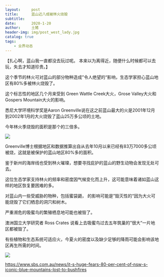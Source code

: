 ```yaml
---
layout:     post
title:      蓝山近八成被林火烧毁
subtitle:   
date:       2020-1-20
author:     土猪
header-img: img/post_west_lady.jpg
catalog: true
tags:
    - 业界动态
---
```


【扎心啊，蓝山我一直都没去玩过呢。 本来以为离得近，随便什么时候都可以去玩，失去才知道珍贵。】

这个季节的林火可对蓝山的部分物种造成”令人绝望的“影响，生态学家担心蓝山地区有80%多被林火烧毁了。

这个标志性的地区几个月来受到 Green Wattle Creek大火，Grose Valley大火和Gospers Mountain大火的影响。

悉尼大学环境科学奖是Aaron Greenville说在这之前蓝山最大的火是2001年12月到2002年1月的大火烧毁了蓝山25万多公顷的土地。

今年林火季烧毁的面积是那个的三倍多。


![](https://sl.sbs.com.au/public/image/file/744aadc1-cd42-4794-8319-d5460af42190)


Greenville博士根据地区和数据推算出自从去年10月以来已经有83万7000多公顷被烧，这就是被保护的蓝山地区80%多的面积。

鉴于新州的海岸线也受到林火璀璨，想要寻找庇护的蓝山的野生动物会发现无处可去。

这位生态学家支持林火的频率和密度因气候变化而上升，这可能意味着诸如蓝山这样的地区恢复要困难的多。

对蓝山内一些受威胁的物种，包括蜜袋鼯， 的影响可能是”毁灭性的“因为大火可能烧毁了它们栖息的洞穴和树木。

严重濒危的吸蜜鸟的繁殖栖息地可能也被毁了。

澳洲国立大学研究者 Ross Crates 说看上去吸蜜鸟过去五年筑巢的”很大“一片地区都被毁了。

有些植物和生态系统可适应火，今夏火的密度以及缺少足够的降雨可能会影响该地区再生所需的时间。

![](https://sl.sbs.com.au/public/image/file/08904d6b-aa17-4bf1-8a14-8a87e3011219)

https://www.sbs.com.au/news/it-s-huge-fears-80-per-cent-of-nsw-s-iconic-blue-mountains-lost-to-bushfires